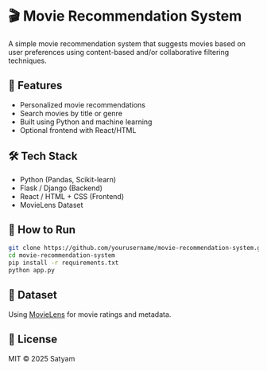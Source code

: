 # 🎬 Movie Recommendation System

A simple movie recommendation system that suggests movies based on user preferences using content-based and/or collaborative filtering techniques.

## 🚀 Features

* Personalized movie recommendations
* Search movies by title or genre
* Built using Python and machine learning
* Optional frontend with React/HTML

## 🛠 Tech Stack

* Python (Pandas, Scikit-learn)
* Flask / Django (Backend)
* React / HTML + CSS (Frontend)
* MovieLens Dataset

## 🔧 How to Run

```bash
git clone https://github.com/yourusername/movie-recommendation-system.git
cd movie-recommendation-system
pip install -r requirements.txt
python app.py
```


## 📂 Dataset

Using [MovieLens](https://grouplens.org/datasets/movielens/) for movie ratings and metadata.

## 📄 License

MIT © 2025 Satyam

